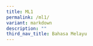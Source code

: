 ```yaml
---
title: ML1
permalink: /ml1/
variant: markdown
description: ""
third_nav_title: Bahasa Melayu
---
```

